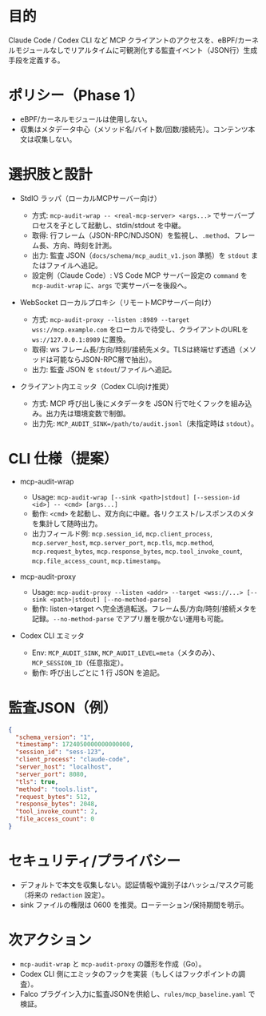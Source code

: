 # 目的

Claude Code / Codex CLI など MCP クライアントのアクセスを、eBPF/カーネルモジュールなしでリアルタイムに可観測化する監査イベント（JSON行）生成手段を定義する。

# ポリシー（Phase 1）

- eBPF/カーネルモジュールは使用しない。
- 収集はメタデータ中心（メソッド名/バイト数/回数/接続先）。コンテンツ本文は収集しない。

# 選択肢と設計

- StdIO ラッパ（ローカルMCPサーバー向け）
  - 方式: `mcp-audit-wrap -- <real-mcp-server> <args...>` でサーバープロセスを子として起動し、stdin/stdout を中継。
  - 取得: 行フレーム（JSON-RPC/NDJSON）を監視し、`.method`、フレーム長、方向、時刻を計測。
  - 出力: 監査 JSON（`docs/schema/mcp_audit_v1.json` 準拠）を `stdout` またはファイルへ追記。
  - 設定例（Claude Code）: VS Code MCP サーバー設定の `command` を `mcp-audit-wrap` に、`args` で実サーバーを後段へ。

- WebSocket ローカルプロキシ（リモートMCPサーバー向け）
  - 方式: `mcp-audit-proxy --listen :8989 --target wss://mcp.example.com` をローカルで待受し、クライアントのURLを `ws://127.0.0.1:8989` に置換。
  - 取得: ws フレーム長/方向/時刻/接続先メタ。TLSは終端せず透過（メソッドは可能ならJSON-RPC層で抽出）。
  - 出力: 監査 JSON を `stdout`/ファイルへ追記。

- クライアント内エミッタ（Codex CLI向け推奨）
  - 方式: MCP 呼び出し後にメタデータを JSON 行で吐くフックを組み込み。出力先は環境変数で制御。
  - 出力先: `MCP_AUDIT_SINK=/path/to/audit.jsonl`（未指定時は `stdout`）。

# CLI 仕様（提案）

- mcp-audit-wrap
  - Usage: `mcp-audit-wrap [--sink <path>|stdout] [--session-id <id>] -- <cmd> [args...]`
  - 動作: `<cmd>` を起動し、双方向に中継。各リクエスト/レスポンスのメタを集計して随時出力。
  - 出力フィールド例: `mcp.session_id`, `mcp.client_process`, `mcp.server_host`, `mcp.server_port`, `mcp.tls`, `mcp.method`, `mcp.request_bytes`, `mcp.response_bytes`, `mcp.tool_invoke_count`, `mcp.file_access_count`, `mcp.timestamp`。

- mcp-audit-proxy
  - Usage: `mcp-audit-proxy --listen <addr> --target <wss://...> [--sink <path>|stdout] [--no-method-parse]`
  - 動作: listen→target へ完全透過転送。フレーム長/方向/時刻/接続メタを記録。`--no-method-parse` でアプリ層を覗かない運用も可能。

- Codex CLI エミッタ
  - Env: `MCP_AUDIT_SINK`, `MCP_AUDIT_LEVEL=meta`（メタのみ）、`MCP_SESSION_ID`（任意指定）。
  - 動作: 呼び出しごとに 1 行 JSON を追記。

# 監査JSON（例）

```json
{
  "schema_version": "1",
  "timestamp": 1724050000000000000,
  "session_id": "sess-123",
  "client_process": "claude-code",
  "server_host": "localhost",
  "server_port": 8080,
  "tls": true,
  "method": "tools.list",
  "request_bytes": 512,
  "response_bytes": 2048,
  "tool_invoke_count": 2,
  "file_access_count": 0
}
```

# セキュリティ/プライバシー

- デフォルトで本文を収集しない。認証情報や識別子はハッシュ/マスク可能（将来の `redaction` 設定）。
- sink ファイルの権限は 0600 を推奨。ローテーション/保持期間を明示。

# 次アクション

- `mcp-audit-wrap` と `mcp-audit-proxy` の雛形を作成（Go）。
- Codex CLI 側にエミッタのフックを実装（もしくはフックポイントの調査）。
- Falco プラグイン入力に監査JSONを供給し、`rules/mcp_baseline.yaml` で検証。

